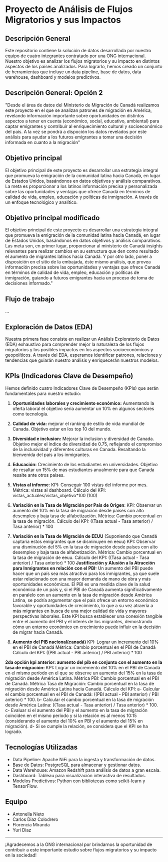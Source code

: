 ﻿# Proyecto de Análisis de Flujos Migratorios y sus Impactos

## Descripción General

Este repositorio contiene la solución de datos desarrollada por nuestro equipo de cuatro integrantes contratado por una ONG internacional. Nuestro objetivo es analizar los flujos migratorios y su impacto en distintos aspectos de los países analizados. Para lograrlo, hemos creado un conjunto de herramientas que incluye un data pipeline, base de datos, data warehouse, dashboard y modelos predictivos.

## Descripción General: Opción 2

"Desde el área de datos del Ministerio de Migración de Canadá realizamos este proyecto en el que se analizan patrones de migración en América, revelando información importante sobre oportunidades en distintos aspectos a tener en cuenta (económico, social, educativo, ambiental) para captar emigrantes y contribuir al enriquecimiento cultural y socioeconómico del país. A la vez se pondrá a dispoción los datos revelados por este análisis para ayudar a los futuros emigrantes a tomar una decisión informada en cuanto a la migración"

## Objetivo principal

El objetivo principal de este proyecto es desarrollar una estrategia integral que promueva la emigración de la comunidad latina hacia Canadá, en lugar de Estados Unidos, basándonos en datos objetivos y análisis comparativos. La meta es proporcionar a los latinos información precisa y personalizada sobre las oportunidades y ventajas que ofrece Canadá en términos de calidad de vida, empleo, educación y políticas de inmigración. A través de un enfoque tecnológico y analítico.

## Objetivo principal modificado

El objetivo principal de este proyecto es desarrollar una estrategia integral que promueva la emigración de la comunidad latina hacia Canadá, en lugar de Estados Unidos, basándonos en datos objetivos y análisis comparativos. Las meta son, en primer lugar, proporcionar al ministerio de Canadá insights relevantes para realizar cambios en su estructura que den como resultado el aumento de migrantes latinos hacia Canadá. Y por otro lado, poner a disposición en el sitio de la embajada, éste mismo análisis, que provea información precisa sobre las oportunidades y ventajas que ofrece Canadá en términos de calidad de vida, empleo, educación y políticas de inmigración, guiando a futuros emigrantes hacia un proceso de toma de decisiones informado."

## Flujo de trabajo
...

## Exploración de Datos (EDA)

Nuestra primera fase consiste en realizar un Análisis Exploratorio de Datos (EDA) exhaustivo para comprender mejor la naturaleza de los flujos migratorios y los posibles impactos en los aspectos socioeconómicos y geopolíticos. A través del EDA, esperamos identificar patrones, relaciones y tendencias que guiarán nuestro análisis y enriquecerán nuestros modelos.

## KPIs (Indicadores Clave de Desempeño)

Hemos definido cuatro Indicadores Clave de Desempeño (KPIs) que serán fundamentales para nuestro estudio:

1. **Oportunidades laborales y crecimiento económico:** Aumentando la oferta laboral el objetivo seria aumentar un 10% en algunos sectores como tecnología.
2. **Calidad de vida:** mejorar el ranking de estilo de vida mundial de Canada. Objetivo estar en los top 10 del mundo.
3. **Diversidad e inclusion:** Mejorar la inclusion y diversidad de Canada. Objetivo mejor el índice de diversidad de 0.75, reflejando el compromiso de la inclusividad y diferentes culturas en Canada. Resaltando la bienvenida del país a los inmigrantes.
4. **Educación:**  Crecimiento de los estudiantes en universidades. Objetivo de resaltar un 15% de mas estudiantes anualmente para que Canada resalte ante otros paises.

5. **Vistas al informe**:
KPI: Conseguir 100 vistas del informe por mes.
Métrica: vistas al dashboard.
Cálculo del KPI: vistas_actuales/vistas_objetivo*100 (100)
6. **Variación en la Tasa de Migración por País de Origen**:
KPI: Observar un aumento del 10% en la tasa de migración desde países con alto desempleo y baja tasa de alfabetización.
Métrica: Cambio porcentual en la tasa de migración.
Cálculo del KPI: ((Tasa actual - Tasa anterior) / Tasa anterior) * 100
7. **Variación en la Tasa de Migración de EEUU** (Suponiendo que Canadá captaría estos emigrantes que se disminuyen en eeuu)
KPI: Observar una disminución del 5% en la tasa de migración desde países con alto desempleo y baja tasa de alfabetización.
Métrica: Cambio porcentual en la tasa de migración de eeuu.
Cálculo del KPI: ((Tasa actual - Tasa anterior) / Tasa anterior) * 100
**Justificación y Alusión a la Atracción para Inmigrantes en relación con el PBI:**
Un aumento del PBI puede hacer que un país sea más atractivo para los inmigrantes, ya que suele estar relacionado con una mayor demanda de mano de obra y más oportunidades económicas. El PBI es una medida clave de la salud económica de un país y, si el PBI de Canadá aumenta significativamente en paralelo con un aumento en la tasa de migración desde América Latina, se podría argumentar que el país ofrece un entorno económico favorable y oportunidades de crecimiento, lo que a su vez atraería a más migrantes en busca de una mejor calidad de vida y mayores perspectivas laborales. Este KPI busca establecer una conexión tangible entre el aumento del PBI y el interés de los migrantes, demostrando cómo un entorno económico en crecimiento puede influir en la decisión de migrar hacia Canadá.
8. **Aumento del PIB nacional(canadá)**
KPI: Lograr un incremento del 10% en el PBI de Canadá
Métrica: Cambio porcentual en el PBI de Canadá
Cálculo del KPI: ((PBI actual - PBI anterior) / PBI anterior) * 100

**2da opción kpi anterior: aumento del pib en conjunto con el aumento en la tasa de migración:**
KPI: Lograr un incremento del 10% en el PBI de Canadá en el mismo período en el que se observe un aumento del 15% en la tasa de migración desde América Latina.
Métrica PBI: Cambio porcentual en el PBI de Canadá.
Métrica Tasa de Migración: Cambio porcentual en la tasa de migración desde América Latina hacia Canadá.
Cálculo del KPI:
a- Calcular el cambio porcentual en el PBI de Canadá: ((PBI actual - PBI anterior) / PBI anterior) * 100.
b- Calcular el cambio porcentual en la tasa de migración desde América Latina: ((Tasa actual - Tasa anterior) / Tasa anterior) * 100.
c- Evaluar si el aumento del PBI y el aumento en la tasa de migración coinciden en el mismo período y si la relación es al menos 10:15 (considerando el aumento del 10% en PBI y el aumento del 15% en migración).
d- Si se cumple la relación, se considera que el KPI se ha logrado.

## Tecnologías Utilizadas

- Data Pipeline: Apache NiFi para la ingesta y transformación de datos.
- Base de Datos: PostgreSQL para almacenar y gestionar datos.
- Data Warehouse: Amazon Redshift para análisis de datos a gran escala.
- Dashboard: Tableau para visualización interactiva de resultados.
- Modelos Predictivos: Python con bibliotecas como scikit-learn y TensorFlow.

## Equipo

- Antonella Nieto
- Carlos Diaz Colodrero
- Florencia Miranda
- Yuri Diaz

---

¡Agradecemos a la ONG internacional por brindarnos la oportunidad de contribuir a este importante estudio sobre flujos migratorios y su impacto en la sociedad!
